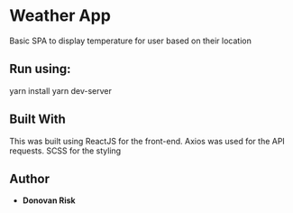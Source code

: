 # Weather App

Basic SPA to display temperature for user based on their location

## Run using:
yarn install
yarn dev-server

## Built With

This was built using ReactJS for the front-end. 
Axios was used for the API requests.
SCSS for the styling

## Author

* **Donovan Risk** 
